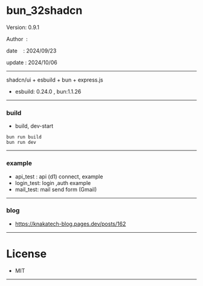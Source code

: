 ﻿# bun_32shadcn

 Version: 0.9.1

 Author  :

 date    : 2024/09/23 

 update : 2024/10/06 

***

shadcn/ui + esbuild + bun + express.js

* esbuild: 0.24.0 , bun:1.1.26

***
### build

* build, dev-start

```
bun run build
bun run dev
```

***
### example

* api_test : api (d1) connect,  example
* login_test:  login ,auth example
* mail_test: mail send form (Gmail)

***
### blog

* https://knakatech-blog.pages.dev/posts/162

***
# License

* MIT

***


